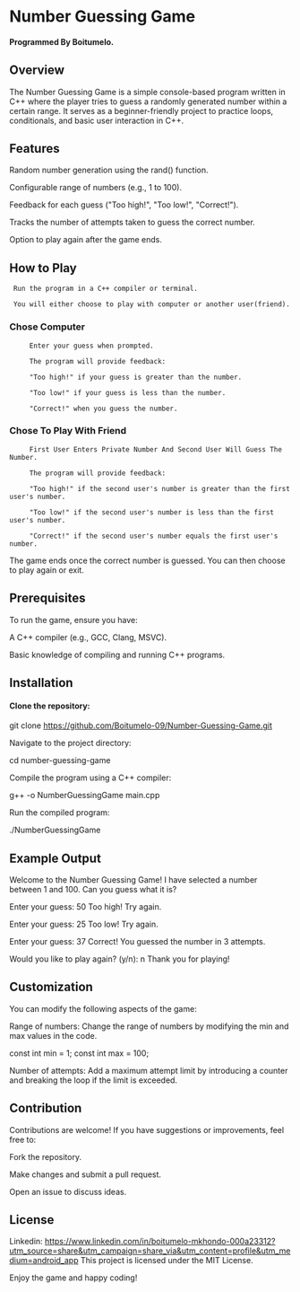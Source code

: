 # Number Guessing Game
  #### Programmed By Boitumelo.

## Overview

The Number Guessing Game is a simple console-based program written in C++ where the player tries to guess a randomly generated number within a certain range. It serves as a beginner-friendly project to practice loops, conditionals, and basic user interaction in C++.

## Features

Random number generation using the rand() function.

Configurable range of numbers (e.g., 1 to 100).

Feedback for each guess ("Too high!", "Too low!", "Correct!").

Tracks the number of attempts taken to guess the correct number.

Option to play again after the game ends.

## How to Play

     Run the program in a C++ compiler or terminal.

     You will either choose to play with computer or another user(friend).

 ### Chose Computer

         Enter your guess when prompted.

         The program will provide feedback:

         "Too high!" if your guess is greater than the number.

         "Too low!" if your guess is less than the number.

         "Correct!" when you guess the number.

### Chose To Play With Friend

         First User Enters Private Number And Second User Will Guess The Number.

         The program will provide feedback:

         "Too high!" if the second user's number is greater than the first user's number.

         "Too low!" if the second user's number is less than the first user's number.

         "Correct!" if the second user's number equals the first user's number.


The game ends once the correct number is guessed. You can then choose to play again or exit.

## Prerequisites

To run the game, ensure you have:

A C++ compiler (e.g., GCC, Clang, MSVC).

Basic knowledge of compiling and running C++ programs.

## Installation

#### Clone the repository:

git clone https://github.com/Boitumelo-09/Number-Guessing-Game.git

Navigate to the project directory:

cd number-guessing-game

Compile the program using a C++ compiler:

g++ -o NumberGuessingGame main.cpp

Run the compiled program:

./NumberGuessingGame

## Example Output

Welcome to the Number Guessing Game!
I have selected a number between 1 and 100.
Can you guess what it is?

Enter your guess: 50
Too high! Try again.

Enter your guess: 25
Too low! Try again.

Enter your guess: 37
Correct! You guessed the number in 3 attempts.

Would you like to play again? (y/n): n
Thank you for playing!

## Customization

You can modify the following aspects of the game:

Range of numbers:
Change the range of numbers by modifying the min and max values in the code.

const int min = 1;
const int max = 100;

Number of attempts:
Add a maximum attempt limit by introducing a counter and breaking the loop if the limit is exceeded.

## Contribution

Contributions are welcome! If you have suggestions or improvements, feel free to:

Fork the repository.

Make changes and submit a pull request.

Open an issue to discuss ideas.

## License
Linkedin: https://www.linkedin.com/in/boitumelo-mkhondo-000a23312?utm_source=share&utm_campaign=share_via&utm_content=profile&utm_medium=android_app
This project is licensed under the MIT License.

Enjoy the game and happy coding!
